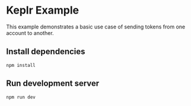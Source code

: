 # Keplr Example

This example demonstrates a basic use case of sending tokens from one account to another.

## Install dependencies

```
npm install

```

## Run development server

```
npm run dev
```
